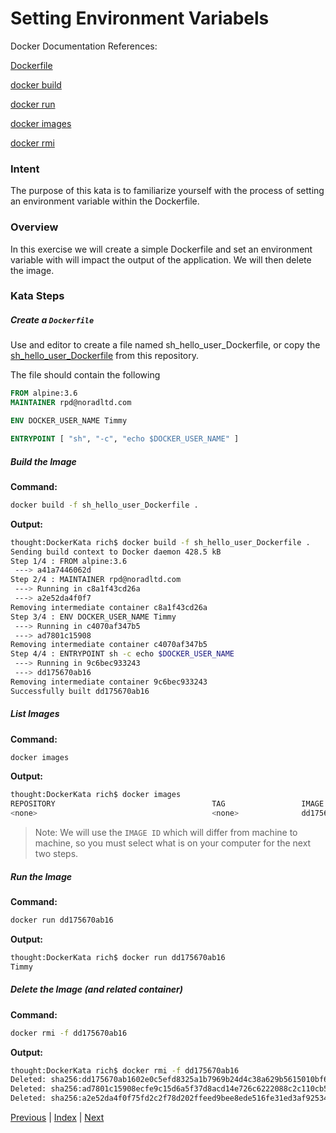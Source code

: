 # Setting Environment Variabels

Docker Documentation References:

[Dockerfile](https://docs.docker.com/engine/reference/builder/)

[docker build](https://docs.docker.com/engine/reference/commandline/build/)

[docker run](https://docs.docker.com/engine/reference/commandline/run/)

[docker images](https://docs.docker.com/engine/reference/commandline/images/)

[docker rmi](https://docs.docker.com/engine/reference/commandline/rmi/)

### Intent

The purpose of this kata is to familiarize yourself with the process of setting an environment variable within the Dockerfile.

### Overview

In this exercise we will create a simple Dockerfile and set an environment variable with will impact the output of the application. We will then delete the image.

### Kata Steps

##### Create a `Dockerfile`

Use and editor to create a file named sh_hello_user_Dockerfile, or copy the [sh_hello_user_Dockerfile](sh_hello_user_Dockerfile) from this repository.

The file should contain the following

```Dockerfile
FROM alpine:3.6
MAINTAINER rpd@noradltd.com

ENV DOCKER_USER_NAME Timmy

ENTRYPOINT [ "sh", "-c", "echo $DOCKER_USER_NAME" ]
```

##### Build the Image

**Command:**

```bash
docker build -f sh_hello_user_Dockerfile .
```

**Output:**

```bash
thought:DockerKata rich$ docker build -f sh_hello_user_Dockerfile .
Sending build context to Docker daemon 428.5 kB
Step 1/4 : FROM alpine:3.6
 ---> a41a7446062d
Step 2/4 : MAINTAINER rpd@noradltd.com
 ---> Running in c8a1f43cd26a
 ---> a2e52da4f0f7
Removing intermediate container c8a1f43cd26a
Step 3/4 : ENV DOCKER_USER_NAME Timmy
 ---> Running in c4070af347b5
 ---> ad7801c15908
Removing intermediate container c4070af347b5
Step 4/4 : ENTRYPOINT sh -c echo $DOCKER_USER_NAME
 ---> Running in 9c6bec933243
 ---> dd175670ab16
Removing intermediate container 9c6bec933243
Successfully built dd175670ab16
```

##### List Images

**Command:**

```bash
docker images
```

**Output:**

```bash
thought:DockerKata rich$ docker images
REPOSITORY                                   TAG                 IMAGE ID            CREATED             SIZE
<none>                                       <none>              dd175670ab16        3 seconds ago       3.97 MB
```

> Note: We will use the `IMAGE ID` which will differ from machine to machine, so you must select what is on your computer for the next two steps.

##### Run the Image

**Command:**

```bash
docker run dd175670ab16
```

**Output:**

```bash
thought:DockerKata rich$ docker run dd175670ab16
Timmy
```

##### Delete the Image (and related container)

**Command:**

```bash
docker rmi -f dd175670ab16
```

**Output:**

```bash
thought:DockerKata rich$ docker rmi -f dd175670ab16
Deleted: sha256:dd175670ab1602e0c5efd8325a1b7969b24d4c38a629b5615010bf6c721d0209
Deleted: sha256:ad7801c15908ecfe9c15d6a5f37d8acd14e726c6222088c2c110cb5d62a3a20c
Deleted: sha256:a2e52da4f0f75fd2c2f78d202ffeed9bee8ede516fe31ed3af9253490b12dc3e
```

[Previous](16_simply_ruby_image.md) | [Index](README.md) | [Next](18_overriding_envvars.md)
